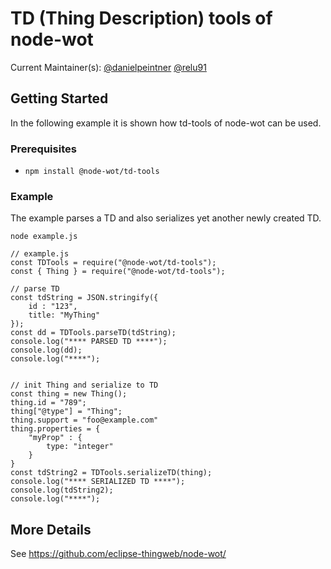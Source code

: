 # TD (Thing Description) tools of node-wot

Current Maintainer(s): [@danielpeintner](https://github.com/danielpeintner) [@relu91](https://github.com/relu91)

## Getting Started

In the following example it is shown how td-tools of node-wot can be used.

### Prerequisites

-   `npm install @node-wot/td-tools`

### Example

The example parses a TD and also serializes yet another newly created TD.

`node example.js`

```
// example.js
const TDTools = require("@node-wot/td-tools");
const { Thing } = require("@node-wot/td-tools");

// parse TD
const tdString = JSON.stringify({
    id : "123",
    title: "MyThing"
});
const dd = TDTools.parseTD(tdString);
console.log("**** PARSED TD ****");
console.log(dd);
console.log("****");


// init Thing and serialize to TD
const thing = new Thing();
thing.id = "789";
thing["@type"] = "Thing";
thing.support = "foo@example.com"
thing.properties = {
    "myProp" : {
        type: "integer"
    }
}
const tdString2 = TDTools.serializeTD(thing);
console.log("**** SERIALIZED TD ****");
console.log(tdString2);
console.log("****");
```

## More Details

See <https://github.com/eclipse-thingweb/node-wot/>

